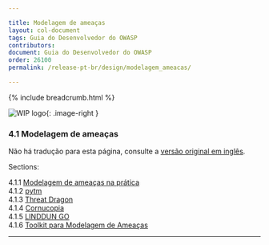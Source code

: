 ```yaml
---

title: Modelagem de ameaças
layout: col-document
tags: Guia do Desenvolvedor do OWASP
contributors:
document: Guia do Desenvolvedor do OWASP
order: 26100
permalink: /release-pt-br/design/modelagem_ameacas/

---
```


{% include breadcrumb.html %}

<style type="text/css">
.image-right {
  height: 180px;
  display: block;
  margin-left: auto;
  margin-right: auto;
  float: right;
}
</style>

![WIP logo](../../../assets/images/dg_wip.png "Trabalho em andamento"){: .image-right }

### 4.1 Modelagem de ameaças

Não há tradução para esta página, consulte a [versão original em inglês][release0601].

Sections:

4.1.1 [Modelagem de ameaças na prática](01-threat-modeling.md)  
4.1.2 [pytm](02-pytm.md)  
4.1.3 [Threat Dragon](03-threat-dragon.md)  
4.1.4 [Cornucopia](04-cornucopia.md)  
4.1.5 [LINDDUN GO](05-linddun-go.md)  
4.1.6 [Toolkit para Modelagem de Ameaças](06-toolkit.md)  

----

[release0601]: https://github.com/OWASP/www-project-developer-guide/blob/main/draft/06-design/01-threat-modeling/toc.md
